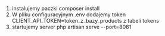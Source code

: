 1. instalujemy paczki composer install
2. W pliku configuracyjnym .env dodajemy token
CLIENT_API_TOKEN=token_z_bazy_products z tabeli tokens
3. startujemy server php artisan serve --port=8081